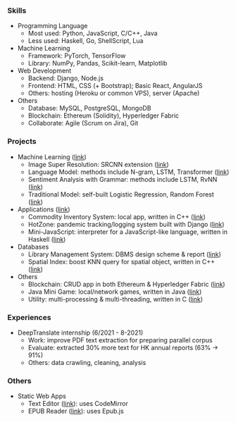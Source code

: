 ### Skills

- Programming Language
    - Most used: Python, JavaScript, C/C++, Java
    - Less used: Haskell, Go, ShellScript, Lua
- Machine Learning
    - Framework: PyTorch, TensorFlow
    - Library: NumPy, Pandas, Scikit-learn, Matplotlib
- Web Development
    - Backend: Django, Node.js
    - Frontend: HTML, CSS (+ Bootstrap); Basic React, AngularJS
    - Others: hosting (Heroku or common VPS), server (Apache)
- Others
    - Database: MySQL, PostgreSQL, MongoDB
    - Blockchain: Ethereum (Solidity), Hyperledger Fabric
    - Collaborate: Agile (Scrum on Jira), Git


### Projects

- Machine Learning ([link](https://gitfront.io/r/jllcps/18938c156943fd060834db4a7c953819356d7ac8/HKU/tree/Machine%20Learning/))
    - Image Super Resolution: SRCNN extension ([link](https://gitfront.io/r/jllcps/18938c156943fd060834db4a7c953819356d7ac8/HKU/tree/Machine%20Learning/Image%20Super%20Resolution/))
    - Language Model: methods include N-gram, LSTM, Transformer ([link](https://gitfront.io/r/jllcps/18938c156943fd060834db4a7c953819356d7ac8/HKU/tree/Machine%20Learning/Language%20Model/))
    - Sentiment Analysis with Grammar: methods include LSTM, RvNN ([link](https://gitfront.io/r/jllcps/18938c156943fd060834db4a7c953819356d7ac8/HKU/tree/Machine%20Learning/Sentiment%20Analysis%20with%20Grammar/))
    - Traditional Model: self-built Logistic Regression, Random Forest ([link](https://gitfront.io/r/jllcps/18938c156943fd060834db4a7c953819356d7ac8/HKU/tree/Machine%20Learning/Traditional%20Algorithm/))
- Applications ([link](https://gitfront.io/r/jllcps/18938c156943fd060834db4a7c953819356d7ac8/HKU/tree/Applications/))
    - Commodity Inventory System: local app, written in C++ ([link](https://gitfront.io/r/jllcps/18938c156943fd060834db4a7c953819356d7ac8/HKU/tree/Applications/Commodity%20Inventory%20System/))
    - HotZone: pandemic tracking/logging system built with Django ([link](https://gitfront.io/r/jllcps/18938c156943fd060834db4a7c953819356d7ac8/HKU/tree/Applications/HotZone/))
    - Mini-JavaScript: interpreter for a JavaScript-like language, written in Haskell ([link](https://gitfront.io/r/jllcps/18938c156943fd060834db4a7c953819356d7ac8/HKU/tree/Applications/Mini-JavaScript/))
- Databases
    - Library Management System: DBMS design scheme & report ([link](https://gitfront.io/r/jllcps/18938c156943fd060834db4a7c953819356d7ac8/HKU/tree/Others/Library%20Management%20System/))
    - Spatial Index: boost KNN query for spatial object, written in C++ ([link](https://gitfront.io/r/jllcps/18938c156943fd060834db4a7c953819356d7ac8/HKU/tree/Others/Spatial%20Index/))
- Others
    - Blockchain: CRUD app in both Ethereum & Hyperledger Fabric ([link](https://gitfront.io/r/jllcps/18938c156943fd060834db4a7c953819356d7ac8/HKU/tree/Others/Blockchain/))
    - Java Mini Game: local/network games, written in Java ([link](https://gitfront.io/r/jllcps/18938c156943fd060834db4a7c953819356d7ac8/HKU/tree/Others/Java%20Mini%20Game/))
    - Utility: multi-processing & multi-threading, written in C ([link](https://gitfront.io/r/jllcps/18938c156943fd060834db4a7c953819356d7ac8/HKU/tree/Others/Utility/))


### Experiences

- DeepTranslate internship (6/2021 - 8-2021)
    - Work: improve PDF text extraction for preparing parallel corpus
    - Evaluate: extracted 30% more text for HK annual reports (63% → 91%)
    - Others: data crawling, cleaning, analysis

### Others

- Static Web Apps
    - Text Editor ([link](https://jllcps.link.io/text-editor/main.html)): uses CodeMirror
    - EPUB Reader ([link](https://jllcps.link.io/epub-reader/main.html)): uses Epub.js

